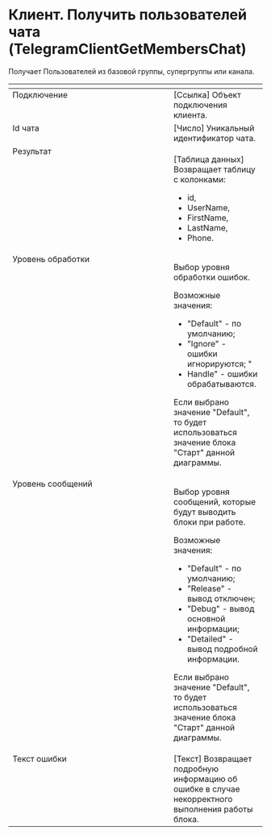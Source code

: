 # Клиент. Получить пользователей чата (TelegramClientGetMembersChat)

Получает Пользователей из базовой группы, супергруппы или канала.

<table data-header-hidden><thead><tr><th width="303.4444580078125" valign="top"></th><th valign="top"></th></tr></thead><tbody><tr><td valign="top">Подключение</td><td valign="top">[Ссылка] Объект подключения клиента.</td></tr><tr><td valign="top">Id чата</td><td valign="top">[Число] Уникальный идентификатор чата.</td></tr><tr><td valign="top">Результат</td><td valign="top"><p>[Таблица данных] Возвращает таблицу с колонками: </p><ul><li>id, </li><li>UserName, </li><li>FirstName,</li><li>LastName,</li><li>Phone.</li></ul></td></tr><tr><td valign="top">Уровень обработки</td><td valign="top"><p>Выбор уровня обработки ошибок. </p><p>Возможные значения: </p><ul><li>"Default" - по умолчанию; </li><li>"Ignore" - ошибки игнорируются; "</li><li>Handle" - ошибки обрабатываются. </li></ul><p>Если выбрано значение "Default", то будет использоваться значение блока "Старт" данной диаграммы.</p></td></tr><tr><td valign="top">Уровень сообщений</td><td valign="top"><p>Выбор уровня сообщений, которые будут выводить блоки при работе. </p><p>Возможные значения: </p><ul><li>"Default" - по умолчанию; </li><li>"Release" - вывод отключен; </li><li>"Debug" - вывод основной информации; </li><li>"Detailed" - вывод подробной информации. </li></ul><p>Если выбрано значение "Default", то будет использоваться значение блока "Старт" данной диаграммы.</p></td></tr><tr><td valign="top">Текст ошибки</td><td valign="top">[Текст] Возвращает подробную информацию об ошибке в случае некорректного выполнения работы блока.</td></tr></tbody></table>
